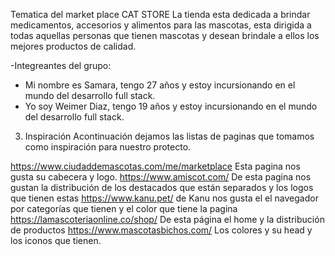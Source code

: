 Tematica del market place
CAT STORE
La tienda esta dedicada a brindar medicamentos, accesorios y alimentos para las mascotas, esta dirigida a todas aquellas personas que tienen mascotas y desean brindale a ellos los mejores productos de calidad.

-Integreantes del grupo:
-	Mi nombre es Samara, tengo 27 años y estoy incursionando en el mundo del desarrollo full stack.
- Yo soy Weimer Diaz, tengo 19 años y estoy incursionando en el mundo del desarrollo full stack.

3. Inspiración
Acontinuación dejamos las listas de paginas que tomamos como inspiración para nuestro protecto.

https://www.ciudaddemascotas.com/me/marketplace Esta pagina nos gusta su cabecera y logo.
https://www.amiscot.com/ De esta pagina nos gustan la distribución de los destacados que están separados y los logos que tienen estas 
https://www.kanu.pet/ de Kanu nos gusta el el navegador por categorías que tienen y el color que tiene la pagina
https://lamascoteriaonline.co/shop/ De esta página el home y la distribución de productos
https://www.mascotasbichos.com/ Los colores y su head y los iconos que tienen.

